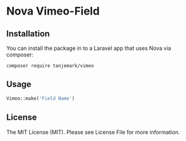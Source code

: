 # Nova Vimeo-Field

## Installation

You can install the package in to a Laravel app that uses Nova via composer:
```
composer require tanjemark/vimeo
```

## Usage
```php
Vimeo::make('Field Name')
```
## License
The MIT License (MIT). Please see License File for more information.


